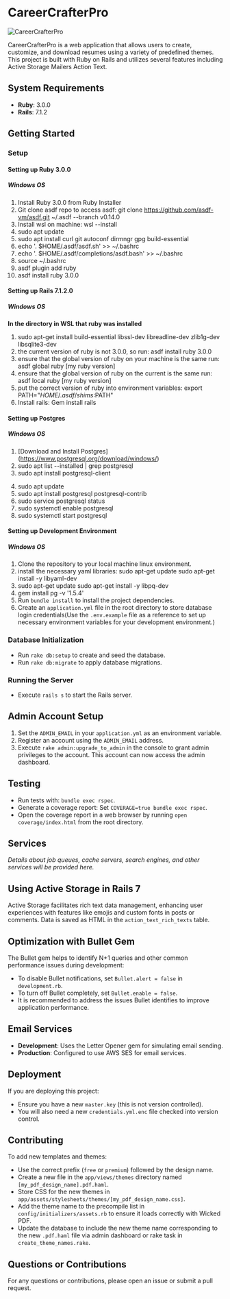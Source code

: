 # CareerCrafterPro

![CareerCrafterPro](https://logo-career-crafter-pro.s3.amazonaws.com/logo.png)

CareerCrafterPro is a web application that allows users to create, customize, and download resumes using a variety of predefined themes. This project is built with Ruby on Rails and utilizes several features including Active Storage Mailers Action Text.

## System Requirements

- **Ruby**: 3.0.0
- **Rails**: 7.1.2

## Getting Started

### Setup

#### Setting up Ruby 3.0.0

##### Windows OS
1. Install Ruby 3.0.0 from Ruby Installer
2. Git clone asdf repo to access asdf: git clone https://github.com/asdf-vm/asdf.git ~/.asdf --branch v0.14.0
3. Install wsl on machine: wsl --install
4. sudo apt update
5. sudo apt install curl git autoconf dirmngr gpg build-essential
6. echo '. $HOME/.asdf/asdf.sh' >> ~/.bashrc
7. echo '. $HOME/.asdf/completions/asdf.bash' >> ~/.bashrc
8. source ~/.bashrc
9. asdf plugin add ruby
10. asdf install ruby 3.0.0

#### Setting up Rails 7.1.2.0

##### Windows OS
**In the directory in WSL that ruby was installed**
1. sudo apt-get install build-essential libssl-dev libreadline-dev zlib1g-dev libsqlite3-dev
2. the current version of ruby is not 3.0.0, so run: asdf install ruby 3.0.0
3. ensure that the global version of ruby on your machine is the same run: asdf global ruby [my ruby version]
4. ensure that the global version of ruby on the current  is the same run: asdf local ruby [my ruby version]
5. put the correct version of ruby into environment variables: export PATH="$HOME/.asdf/shims:$PATH"
6. Install rails: Gem install rails

#### Setting up Postgres

##### Windows OS
1. [Download and Install Postgres] (https://www.postgresql.org/download/windows/)
2. sudo apt list --installed | grep postgresql
3. sudo apt install postgresql-client
4) sudo apt update
5) sudo apt install postgresql postgresql-contrib
6) sudo service postgresql status
7) sudo systemctl enable postgresql
8) sudo systemctl start postgresql



#### Setting up Development Environment

##### Windows OS
1. Clone the repository to your local machine linux environment.
2. install the necessary yaml libraries: sudo apt-get update
sudo apt-get install -y libyaml-dev
3. sudo apt-get update
sudo apt-get install -y libpq-dev
4. gem install pg -v '1.5.4'
5. Run `bundle install` to install the project dependencies.
6. Create an `application.yml` file in the root directory to store database login credentials(Use the `.env.example` file as a reference to set up necessary environment variables for your development environment.)

### Database Initialization

- Run `rake db:setup` to create and seed the database.
- Run `rake db:migrate` to apply database migrations.

### Running the Server

- Execute `rails s` to start the Rails server.

## Admin Account Setup

1. Set the `ADMIN_EMAIL` in your `application.yml` as an environment variable.
2. Register an account using the `ADMIN_EMAIL` address.
3. Execute `rake admin:upgrade_to_admin` in the console to grant admin privileges to the account. This account can now access the admin dashboard.

## Testing

- Run tests with: `bundle exec rspec`.
- Generate a coverage report: Set `COVERAGE=true bundle exec rspec`.
- Open the coverage report in a web browser by running `open coverage/index.html` from the root directory.

## Services

_Details about job queues, cache servers, search engines, and other services will be provided here._

## Using Active Storage in Rails 7

Active Storage facilitates rich text data management, enhancing user experiences with features like emojis and custom fonts in posts or comments. Data is saved as HTML in the `action_text_rich_texts` table.

## Optimization with Bullet Gem

The Bullet gem helps to identify N+1 queries and other common performance issues during development:

- To disable Bullet notifications, set `Bullet.alert = false` in `development.rb`.
- To turn off Bullet completely, set `Bullet.enable = false`.
- It is recommended to address the issues Bullet identifies to improve application performance.

## Email Services

- **Development**: Uses the Letter Opener gem for simulating email sending.
- **Production**: Configured to use AWS SES for email services.

## Deployment

If you are deploying this project:

- Ensure you have a new `master.key` (this is not version controlled).
- You will also need a new `credentials.yml.enc` file checked into version control.

## Contributing

To add new templates and themes:

- Use the correct prefix (`free` or `premium`) followed by the design name.
- Create a new file in the `app/views/themes` directory named `[my_pdf_design_name].pdf.haml`.
- Store CSS for the new themes in `app/assets/stylesheets/themes/[my_pdf_design_name.css]`.
- Add the theme name to the precompile list in `config/initializers/assets.rb` to ensure it loads correctly with Wicked PDF.
- Update the database to include the new theme name corresponding to the new `.pdf.haml` file via admin dashboard or rake task in `create_theme_names.rake`.

## Questions or Contributions

For any questions or contributions, please open an issue or submit a pull request.
